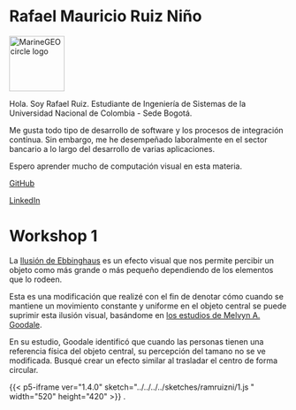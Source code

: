 # Rafael Mauricio Ruiz Niño

<img src="https://github.com/ramruizni.png" alt="MarineGEO circle logo" style="height: 100px; width:100px;"/>

Hola. Soy Rafael Ruiz. Estudiante de Ingeniería de Sistemas de la Universidad Nacional de Colombia - Sede Bogotá.

Me gusta todo tipo de desarrollo de software y los procesos de integración contínua. Sin embargo, me he desempeñado laboralmente en el sector bancario a lo largo del desarrollo de varias aplicaciones.

Espero aprender mucho de computación visual en esta materia.

[GitHub](https://github.com/ramruizni)

[LinkedIn](https://www.linkedin.com/in/rafael-ruiz-1a2124158/)

# Workshop 1

La [Ilusión de  Ebbinghaus](https://en.wikipedia.org/wiki/Ebbinghaus_illusion) es un efecto visual que nos permite percibir un objeto como más grande o más pequeño dependiendo de los elementos que lo rodeen.

Esta es una modificación que realizé con el fin de denotar cómo cuando se mantiene un movimiento constante y uniforme en el objeto central se puede suprimir esta ilusión visual, basándome en [los estudios de Melvyn A. Goodale](https://www.sciencedirect.com/science/article/pii/S0042698910003743?via%3Dihub).

En su estudio, Goodale identificó que cuando las personas tienen una referencia física del objeto central, su percepción del tamano no se ve modificada. Busqué crear un efecto similar al trasladar el centro de forma circular.


{{< p5-iframe ver="1.4.0" sketch="../../../../sketches/ramruizni/1.js " width="520" height="420" >}}
.
